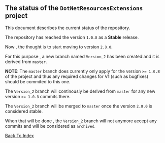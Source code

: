 ## The status of the `DotNetResourcesExtensions` project 

This document describes the current status of the repository.

The repository has reached the version `1.0.8` as a __Stable__ release.

Now , the thought is to start moving to version `2.0.0`.

For this purpose , a new branch named `Version_2` has been created and
it is derived from `master`.

__NOTE__: The `master` branch does currently only apply for the version `>= 1.0.8` of the project
and thus any required changes for V1 (such as bugfixes) should be commited to this one.

The `Version_2` branch will continously be derived from `master` for any new version `>= 1.0.8` commits there.

The `Version_2` branch will be merged to `master` once the version `2.0.0` is considered stable.

When that will be done , the `Version_2` branch will not anymore accept any commits and will be considered as `archived`.

[Back To Index](https://github.com/mdcdi1315/dotnetresourcesextensions/blob/master/Docs/Main.md)